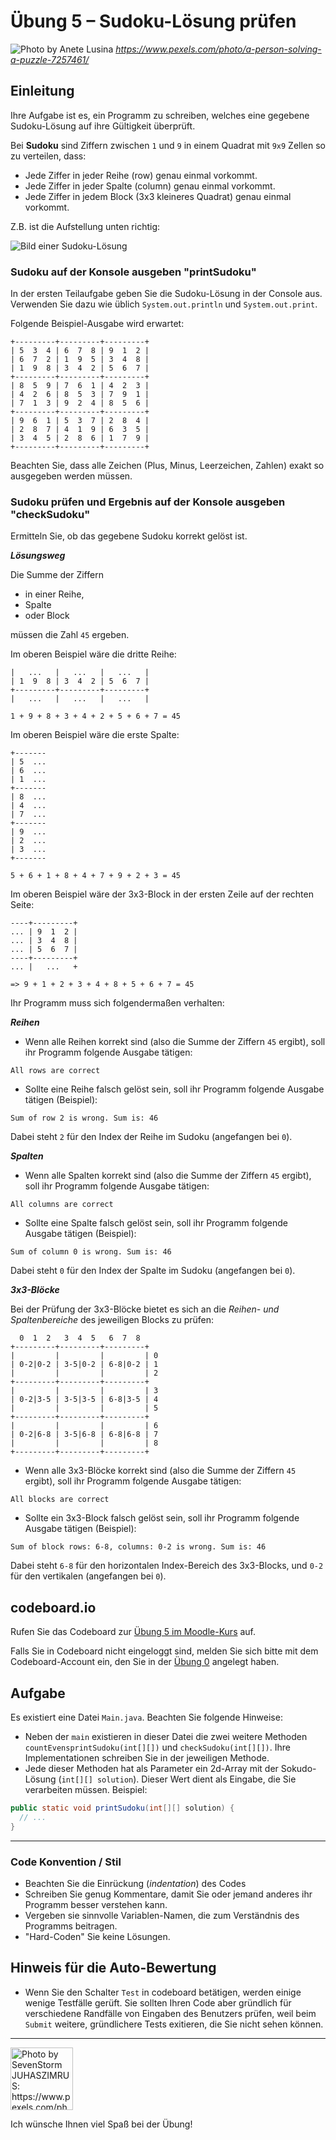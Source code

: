 # Übung 5 – Sudoku-Lösung prüfen

![Photo by Anete Lusina](pexels-anete-lusina-7257461.jpg)
 *https://www.pexels.com/photo/a-person-solving-a-puzzle-7257461/*

## Einleitung

Ihre Aufgabe ist es, ein Programm zu schreiben, welches eine gegebene Sudoku-Lösung auf ihre Gültigkeit überprüft.

Bei **Sudoku** sind Ziffern zwischen `1` und `9` in einem Quadrat mit `9x9` Zellen so zu verteilen, dass:
* Jede Ziffer in jeder Reihe (row) genau einmal vorkommt.
* Jede Ziffer in jeder Spalte (column) genau einmal vorkommt.
* Jede Ziffer in jedem Block (3x3 kleineres Quadrat) genau einmal vorkommt.

Z.B. ist die Aufstellung unten richtig:

![Bild einer Sudoku-Lösung](sudoku.png)

### Sudoku auf der Konsole ausgeben "printSudoku"

In der ersten Teilaufgabe geben Sie die Sudoku-Lösung in der Console aus. Verwenden Sie dazu wie üblich `System.out.println` und `System.out.print`. 

Folgende Beispiel-Ausgabe wird erwartet:

```
+---------+---------+---------+
| 5  3  4 | 6  7  8 | 9  1  2 |
| 6  7  2 | 1  9  5 | 3  4  8 |
| 1  9  8 | 3  4  2 | 5  6  7 |
+---------+---------+---------+
| 8  5  9 | 7  6  1 | 4  2  3 |
| 4  2  6 | 8  5  3 | 7  9  1 |
| 7  1  3 | 9  2  4 | 8  5  6 |
+---------+---------+---------+
| 9  6  1 | 5  3  7 | 2  8  4 |
| 2  8  7 | 4  1  9 | 6  3  5 |
| 3  4  5 | 2  8  6 | 1  7  9 |
+---------+---------+---------+
```

Beachten Sie, dass alle Zeichen (Plus, Minus, Leerzeichen, Zahlen) exakt so ausgegeben werden müssen. 

### Sudoku prüfen und Ergebnis auf der Konsole ausgeben "checkSudoku"

Ermitteln Sie, ob das gegebene Sudoku korrekt gelöst ist. 

***Lösungsweg*** 

Die Summe der Ziffern 
* in einer Reihe, 
* Spalte 
* oder Block 

müssen die Zahl `45` ergeben. 

Im oberen Beispiel wäre die dritte Reihe:

```
|   ...   |   ...   |   ...   |
| 1  9  8 | 3  4  2 | 5  6  7 |
+---------+---------+---------+
|   ...   |   ...   |   ...   |

1 + 9 + 8 + 3 + 4 + 2 + 5 + 6 + 7 = 45
```

Im oberen Beispiel wäre die erste Spalte:

```
+-------
| 5  ... 
| 6  ... 
| 1  ... 
+-------
| 8  ... 
| 4  ... 
| 7  ... 
+-------
| 9  ... 
| 2  ... 
| 3  ... 
+-------

5 + 6 + 1 + 8 + 4 + 7 + 9 + 2 + 3 = 45
```

Im oberen Beispiel wäre der 3x3-Block in der ersten Zeile auf der rechten Seite:

```
----+---------+
... | 9  1  2 |
... | 3  4  8 |
... | 5  6  7 |
----+---------+
... |   ...   +

=> 9 + 1 + 2 + 3 + 4 + 8 + 5 + 6 + 7 = 45
```

Ihr Programm muss sich folgendermaßen verhalten:

***Reihen***
* Wenn alle Reihen korrekt sind (also die Summe der Ziffern `45` ergibt), soll ihr Programm folgende Ausgabe tätigen:
```
All rows are correct
```
* Sollte eine Reihe falsch gelöst sein, soll ihr Programm folgende Ausgabe tätigen (Beispiel):
```
Sum of row 2 is wrong. Sum is: 46
```
Dabei steht `2` für den Index der Reihe im Sudoku (angefangen bei `0`).

***Spalten***

* Wenn alle Spalten korrekt sind (also die Summe der Ziffern `45` ergibt), soll ihr Programm folgende Ausgabe tätigen:
```
All columns are correct
```
* Sollte eine Spalte falsch gelöst sein, soll ihr Programm folgende Ausgabe tätigen (Beispiel):
```
Sum of column 0 is wrong. Sum is: 46
```
Dabei steht `0` für den Index der Spalte im Sudoku (angefangen bei `0`).

***3x3-Blöcke***

Bei der Prüfung der 3x3-Blöcke bietet es sich an die *Reihen- und Spaltenbereiche* des jeweiligen Blocks zu prüfen:

```
  0  1  2   3  4  5   6  7  8 
+---------+---------+---------+
|         |         |         | 0
| 0-2|0-2 | 3-5|0-2 | 6-8|0-2 | 1
|         |         |         | 2
+---------+---------+---------+
|         |         |         | 3
| 0-2|3-5 | 3-5|3-5 | 6-8|3-5 | 4
|         |         |         | 5
+---------+---------+---------+
|         |         |         | 6
| 0-2|6-8 | 3-5|6-8 | 6-8|6-8 | 7
|         |         |         | 8
+---------+---------+---------+
```

* Wenn alle 3x3-Blöcke korrekt sind (also die Summe der Ziffern `45` ergibt), soll ihr Programm folgende Ausgabe tätigen:
```
All blocks are correct
```
* Sollte ein 3x3-Block falsch gelöst sein, soll ihr Programm folgende Ausgabe tätigen (Beispiel):
```
Sum of block rows: 6-8, columns: 0-2 is wrong. Sum is: 46
```
Dabei steht `6-8` für den horizontalen Index-Bereich des 3x3-Blocks, und `0-2` für den vertikalen (angefangen bei `0`).

## codeboard.io 

Rufen Sie das Codeboard zur [Übung 5 im Moodle-Kurs](https://lms.bht-berlin.de/mod/lti/view.php?id=905037) auf. 

Falls Sie in Codeboard nicht eingeloggt sind, melden Sie sich bitte mit dem Codeboard-Account ein, den Sie in der [Übung 0](../bht_pr1_submission_00/README.md) angelegt haben.

## Aufgabe

Es existiert eine Datei `Main.java`. Beachten Sie folgende Hinweise:

* Neben der `main` existieren in dieser Datei die zwei weitere Methoden `countEvensprintSudoku(int[][])` und  `checkSudoku(int[][])`. Ihre Implementationen schreiben Sie in der jeweiligen Methode.
* Jede dieser Methoden hat als Parameter ein 2d-Array mit der Sokudo-Lösung (`int[][] solution`). Dieser Wert dient als Eingabe, die Sie verarbeiten müssen. Beispiel:

```java
public static void printSudoku(int[][] solution) {
  // ...
}
```

---


### Code Konvention / Stil

* Beachten Sie die Einrückung (_indentation_) des Codes
* Schreiben Sie genug Kommentare, damit Sie oder jemand anderes ihr Programm besser verstehen kann.
* Vergeben sie sinnvolle Variablen-Namen, die zum Verständnis des Programms beitragen.
* "Hard-Coden" Sie keine Lösungen.

## Hinweis für die Auto-Bewertung

* Wenn Sie den Schalter `Test` in codeboard betätigen, werden einige wenige Testfälle gerüft. Sie sollten Ihren Code aber gründlich für verschiedene Randfälle von Eingaben des Benutzers prüfen, weil beim `Submit` weitere, gründlichere Tests exitieren, die Sie nicht sehen können.

---

<a href="https://www.pexels.com/photo/123-let-s-go-imaginary-text-704767/">
<img src="../pexels-sevenstorm-juhaszimrus-704767.jpg" width="100" height="100" alt="Photo by SevenStorm JUHASZIMRUS: https://www.pexels.com/photo/123-let-s-go-imaginary-text-704767/">
</a>

Ich wünsche Ihnen viel Spaß bei der Übung! 

